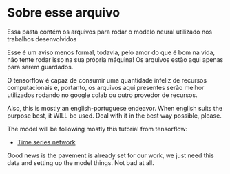 # Sobre esse arquivo

Essa pasta contém os arquivos para rodar o modelo
neural utilizado nos trabalhos desenvolvidos

Esse é um aviso menos formal, todavia, pelo amor 
do que é bom na vida, não tente rodar isso na sua própria
máquina! Os arquivos estão aqui apenas para serem guardados.

O tensorflow é capaz de consumir uma quantidade infeliz de recursos
computacionais e, portanto, os arquivos aqui presentes serão melhor 
utilizados rodando no google colab ou outro provedor de recursos.

Also, this is mostly an english-portuguese endeavor. When english
suits the purpose best, it WILL be used. Deal with it in the best
way possible, please. 

The model will be following mostly this tutorial from tensorflow:

- [Time series network](https://www.tensorflow.org/tutorials/structured_data/time_series#multi-step_models)

Good news is the pavement is already set for our work, we just need this data
and setting up the model things. Not bad at all.


